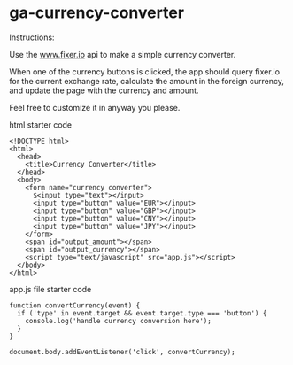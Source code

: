 # ga-currency-converter

Instructions:

Use the www.fixer.io api to make a simple currency converter.

When one of the currency buttons is clicked, the app should query fixer.io for the current exchange rate, calculate the amount in the foreign currency, and update the page with the currency and amount.

Feel free to customize it in anyway you please.

html starter code

```
<!DOCTYPE html>
<html>
  <head>
    <title>Currency Converter</title>
  </head>
  <body>
    <form name="currency converter">
      $<input type="text"></input>
      <input type="button" value="EUR"></input>
      <input type="button" value="GBP"></input>
      <input type="button" value="CNY"></input>
      <input type="button" value="JPY"></input>
    </form>
    <span id="output_amount"></span>
    <span id="output_currency"></span>
    <script type="text/javascript" src="app.js"></script>
  </body>
</html>
```
app.js file starter code

```
function convertCurrency(event) {
  if ('type' in event.target && event.target.type === 'button') {
    console.log('handle currency conversion here');
  }
}

document.body.addEventListener('click', convertCurrency);
```
